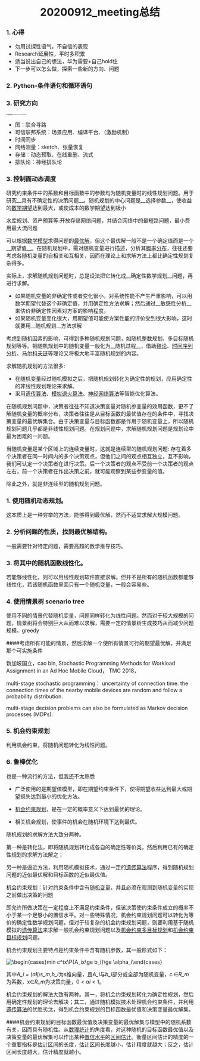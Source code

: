 # <center>20200912_meeting总结</center>

### 1. 心得

- 勿用试探性语气，不自信的表现
- Research延展性，平时多积累
- 适当说出自己的想法，华为需要+自己hold住
- 下一步可以怎么做，探索一些新的方向、问题

### 2. Python-条件语句和循环语句

### 3. 研究方向

<img src="/Users/lyq/Desktop/OneDrive - HKUST/0-华为/0-Work Plan/屏幕快照 2020-09-12 10.36.59.png" alt="屏幕快照 2020-09-12 10.36.59" style="zoom:25%;" />



- 图：联合寻路
- 可信联邦系统：场景应用、编译平台、（激励机制）
- 时间同步
- 网络测量：sketch、张量恢复
- 存储：动态预取、在线重删、流式 
- 排队论：神经排队论



### 3. 控制面动态调度

研究约束条件中的系数和目标函数中的参数均为随机变量时的线性规划问题。用于研究__具有不确定性的决策问题__。随机规划的中心问题是__选择参数__，使收益的[数学期望](https://baike.baidu.com/item/数学期望/5362790)达到最大，或使成本的数学期望达到极小

水库规划、资产预算等:开放存储网络问题，并结合网络中的最短路问题，最小费用最大流问题

可以根据[数学模型](https://baike.baidu.com/item/数学模型/1376909)求得问题的[最优解](https://baike.baidu.com/item/最优解)，但这个最优解一般不是一个确定值而是一个__期望值__。在随机规划中，需对随机变量进行描述，分析其[概率分布](https://baike.baidu.com/item/概率分布)，往往还要考虑各随机变量的自相关和互相关，因而在理论上和求解方法上都比确定性规划复杂得多。

实际上，求解随机规划问题时，总是设法把它转化成__确定性数学规划__问题，再进行求解。

- 如果随机变量的非确定性或者变化很小，对系统性能不产生严重影响，可以用数学期望代替这个非确定值，并用确定性方法求解；然后通过__敏感性分析__来估价非确定性因素对方案的影响程度。
- 如果随机变量变化很大，用期望值可能使方案性能的评价受到很大影响，这时就要用__随机规划__方法求解

考虑到随机因素的影响，可得到多种随机规划问题，如随机整数规划、多目标随机规划等等。把随机规划中的随机变量一般化为__随机过程__，借助[鞅论](https://baike.baidu.com/item/鞅论)、[时间序列分析](https://baike.baidu.com/item/时间序列分析)、[马尔科夫链](https://baike.baidu.com/item/马尔科夫链)等理论又将极大地丰富随机规划的内容。

求解随机规划的方法很多:

- 在随机变量经过随机模拟之后，把随机规划转化为确定性的规划，应用确定性的非线性规划理论来求解。
- 采用[遗传算法](https://baike.baidu.com/item/遗传算法)、[模拟退火算法](https://baike.baidu.com/item/模拟退火算法)、[神经网络算法](https://baike.baidu.com/item/神经网络算法)等智能优化算法。

在随机规划问题中，决策者往往不知道决策变量对随机参变量的效用函数，更不了解随机变量的概率分布，决策者往往是从目标函数的最优值存在的条件中，寻找决策变量的最优解集合。由于决策变量与目标函数都是作用于随机变量上，所以随机规划问题几乎都是非线性规划问题。在规划问题中，求解随机规划问题是规划论中最为困难的一问题。

当随机变量是某个区域上的连续变量时，这就是连续型的随机规划问题: 存在着多个决策者在同一时间内的多个决策观点，但他们之间的观点相互独立，互不影响，我们可认定一个决策者在进行决策。后一个决策者的观点不受前一个决策者的观点左右，前一个决策者在作出决策之前，就可能观察到某些参变量的值。

除此之外，就是非连续型的随机规划问题。



### 1. 使用随机动态规划。

这本质上是一种穷举的方法，能够得到最优解，然而不适宜求解大规模问题。

### 2. 分析问题的性质，找到最优解结构。

一般需要针对特定问题，需要高超的数学推导技巧。

### 3. 将其中的随机函数线性化。

若能够线性化，则可以用线性规划软件直接求解。但并不是所有的随机函数都能够线性化，若该随机函数里面只有一个随机变量，一般会容易些。

### 4. 使用情景树 scenario tree

使用不同的情景代替随机变量，问题同样转化为线性问题。然而对于较大规模的问题，情景树将会特别巨大从而难以求解，需要一定的情景树生成技巧从而减少问题规模。greedy

####考虑所有可能的情景，然后求解一个使所有情景可行的期望最优解，并满足那个可实施条件

新加坡国立，cao bin, Stochastic Programming Methods for Workload Assignment in an Ad Hoc Mobile Cloud， TMC 2018，

multi-stage stochastic programming： uncertainty of connection time. the connection times of the nearby mobile devices are random and follow a probability distribution.

multi-stage decision problems can also be formulated as Markov decision processes (MDPs).



### 5. 机会约束规划

利用机会约束，将随机问题转化为线性问题。

### 6. 鲁棒优化

也是一种流行的方法，但我还不太熟悉



- 广泛使用的是期望值模型，即在期望约束条件下，使得期望收益达到最大或期望损失达到最小的优化方法。

- [机会约束规划](http://wiki.mbalib.com/wiki/机会约束规划)，是在一定的概率意义下达到最优的理论。

- 相关机会规划，使事件的机会在随机环境下达到最优。

随机规划的求解方法大致分两种。

第一种是转化法，即将随机规划转化成各自的确定性等价类，然后利用已有的确定性规划的求解方法解之；

另一种是逼近方法，利用随机模拟技术，通过一定的[遗传算法](http://wiki.mbalib.com/wiki/遗传算法)程序，得到随机规划问题的近似最优解和目标函数的近似最优值。

 

机会约束规划：针对约束条件中含有[随机变量](http://wiki.mbalib.com/wiki/随机变量)，并且必须在观测到随机变量的实现之前做出决策的问题

即允许所做决策在一定程度上不满足约束条件，但该决策使约束条件成立的概率不小于某一个足够小的置信水平。对一些特殊情况，机会约束规划问题可以转化为等价的确定性数学规划问题，但对于较复杂的机会约束规划问题，则要利用基于随机模拟的[遗传算法](http://wiki.mbalib.com/wiki/遗传算法)来求解一般机会约束规划问题以及[机会约束多目标规划](http://wiki.mbalib.com/w/index.php?title=机会约束多目标规划&action=edit)和[机会约束目标规划](http://wiki.mbalib.com/w/index.php?title=机会约束目标规划&action=edit)问题。

机会约束规划主要特点是约束条件中含有随机参数，其一般形式如下：

![\begin{cases}min c^tx\\P{A_ix\ge b_i}\ge \alpha_i\end{cases}](http://wiki.mbalib.com/w/images/math/5/2/b/52b6b20d89cd77668e8f0ada516604f1.png)

其中*A_i* = (*a**i**j*)*s_m*,*b_i*为s维向量，且*A_i*与*b_i*部分或全部为随机变量，c ∈*R_m*为系数，x∈*R_m*为决策向量，0 < α*i* < 1。

机会约束规划的解法大致有两种。其一，将机会约束规划转化为确定性规划，然后用确定性规划的理论去解决；其二，通过随机模拟技术处理机会约束条件，并利用[遗传算法](http://wiki.mbalib.com/wiki/遗传算法)的优胜劣汰，得到机会约束规划的目标函数最优值和决策变量最优解集。

####机会约束规划的目标函数最优值及决策变量的最优解集与模型中的随机系数有关，因而具有随机性。从[数理统计](http://wiki.mbalib.com/wiki/数理统计)的角度看，对这种随机的目标函数最优值以及决策变量的最优解集可以作出某种[置信水平](http://wiki.mbalib.com/wiki/置信水平)的[区间估计](http://wiki.mbalib.com/wiki/区间估计)。衡量区间估计的精度的一个重要指标是[估计区间](http://wiki.mbalib.com/wiki/估计区间)的长度，[估计区间](http://wiki.mbalib.com/wiki/估计区间)长度越小，估计精度就越大；反之，估计区间长度越大，估计精度就越小。
